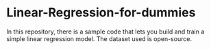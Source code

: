 # Linear-Regression-for-dummies
In this repository, there is a sample code that lets you build and train a simple linear regression model. The dataset used  is open-source. 
